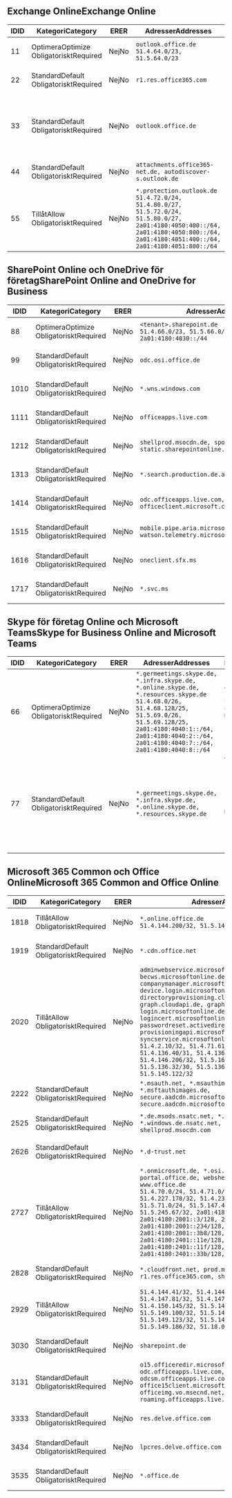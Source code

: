 <!--THIS FILE IS AUTOMATICALLY GENERATED. MANUAL CHANGES WILL BE OVERWRITTEN.-->
<!--Please contact the Office 365 Endpoints team with any questions.-->
<!--Germany endpoints version 2020120100-->
<!--File generated 2021-06-28 14:03:17.1654-->

## <a name="exchange-online"></a><span data-ttu-id="973d6-101">Exchange Online</span><span class="sxs-lookup"><span data-stu-id="973d6-101">Exchange Online</span></span>

<span data-ttu-id="973d6-102">ID</span><span class="sxs-lookup"><span data-stu-id="973d6-102">ID</span></span> | <span data-ttu-id="973d6-103">Kategori</span><span class="sxs-lookup"><span data-stu-id="973d6-103">Category</span></span> | <span data-ttu-id="973d6-104">ER</span><span class="sxs-lookup"><span data-stu-id="973d6-104">ER</span></span> | <span data-ttu-id="973d6-105">Adresser</span><span class="sxs-lookup"><span data-stu-id="973d6-105">Addresses</span></span> | <span data-ttu-id="973d6-106">Portar</span><span class="sxs-lookup"><span data-stu-id="973d6-106">Ports</span></span>
-- | -------------------- | -- | ----------------------------------------------------------------------------------------------------------------------------------------------------------------------------------------- | -------------------------------
<span data-ttu-id="973d6-107">1</span><span class="sxs-lookup"><span data-stu-id="973d6-107">1</span></span> | <span data-ttu-id="973d6-108">Optimera</span><span class="sxs-lookup"><span data-stu-id="973d6-108">Optimize</span></span><BR><span data-ttu-id="973d6-109">Obligatoriskt</span><span class="sxs-lookup"><span data-stu-id="973d6-109">Required</span></span> | <span data-ttu-id="973d6-110">Nej</span><span class="sxs-lookup"><span data-stu-id="973d6-110">No</span></span> | `outlook.office.de`<BR>`51.4.64.0/23, 51.5.64.0/23` | <span data-ttu-id="973d6-111">**TCP:** 443, 80</span><span class="sxs-lookup"><span data-stu-id="973d6-111">**TCP:** 443, 80</span></span>
<span data-ttu-id="973d6-112">2</span><span class="sxs-lookup"><span data-stu-id="973d6-112">2</span></span> | <span data-ttu-id="973d6-113">Standard</span><span class="sxs-lookup"><span data-stu-id="973d6-113">Default</span></span><BR><span data-ttu-id="973d6-114">Obligatoriskt</span><span class="sxs-lookup"><span data-stu-id="973d6-114">Required</span></span> | <span data-ttu-id="973d6-115">Nej</span><span class="sxs-lookup"><span data-stu-id="973d6-115">No</span></span> | `r1.res.office365.com` | <span data-ttu-id="973d6-116">**TCP:** 443, 80</span><span class="sxs-lookup"><span data-stu-id="973d6-116">**TCP:** 443, 80</span></span>
<span data-ttu-id="973d6-117">3</span><span class="sxs-lookup"><span data-stu-id="973d6-117">3</span></span> | <span data-ttu-id="973d6-118">Standard</span><span class="sxs-lookup"><span data-stu-id="973d6-118">Default</span></span><BR><span data-ttu-id="973d6-119">Obligatoriskt</span><span class="sxs-lookup"><span data-stu-id="973d6-119">Required</span></span> | <span data-ttu-id="973d6-120">Nej</span><span class="sxs-lookup"><span data-stu-id="973d6-120">No</span></span> | `outlook.office.de` | <span data-ttu-id="973d6-121">**TCP:** 143, 25, 587, 993, 995</span><span class="sxs-lookup"><span data-stu-id="973d6-121">**TCP:** 143, 25, 587, 993, 995</span></span>
<span data-ttu-id="973d6-122">4</span><span class="sxs-lookup"><span data-stu-id="973d6-122">4</span></span> | <span data-ttu-id="973d6-123">Standard</span><span class="sxs-lookup"><span data-stu-id="973d6-123">Default</span></span><BR><span data-ttu-id="973d6-124">Obligatoriskt</span><span class="sxs-lookup"><span data-stu-id="973d6-124">Required</span></span> | <span data-ttu-id="973d6-125">Nej</span><span class="sxs-lookup"><span data-stu-id="973d6-125">No</span></span> | `attachments.office365-net.de, autodiscover-s.outlook.de` | <span data-ttu-id="973d6-126">**TCP:** 443, 80</span><span class="sxs-lookup"><span data-stu-id="973d6-126">**TCP:** 443, 80</span></span>
<span data-ttu-id="973d6-127">5</span><span class="sxs-lookup"><span data-stu-id="973d6-127">5</span></span> | <span data-ttu-id="973d6-128">Tillåt</span><span class="sxs-lookup"><span data-stu-id="973d6-128">Allow</span></span><BR><span data-ttu-id="973d6-129">Obligatoriskt</span><span class="sxs-lookup"><span data-stu-id="973d6-129">Required</span></span> | <span data-ttu-id="973d6-130">Nej</span><span class="sxs-lookup"><span data-stu-id="973d6-130">No</span></span> | `*.protection.outlook.de`<BR>`51.4.72.0/24, 51.4.80.0/27, 51.5.72.0/24, 51.5.80.0/27, 2a01:4180:4050:400::/64, 2a01:4180:4050:800::/64, 2a01:4180:4051:400::/64, 2a01:4180:4051:800::/64` | <span data-ttu-id="973d6-131">**TCP:** 25, 443</span><span class="sxs-lookup"><span data-stu-id="973d6-131">**TCP:** 25, 443</span></span>

## <a name="sharepoint-online-and-onedrive-for-business"></a><span data-ttu-id="973d6-132">SharePoint Online och OneDrive för företag</span><span class="sxs-lookup"><span data-stu-id="973d6-132">SharePoint Online and OneDrive for Business</span></span>

<span data-ttu-id="973d6-133">ID</span><span class="sxs-lookup"><span data-stu-id="973d6-133">ID</span></span> | <span data-ttu-id="973d6-134">Kategori</span><span class="sxs-lookup"><span data-stu-id="973d6-134">Category</span></span> | <span data-ttu-id="973d6-135">ER</span><span class="sxs-lookup"><span data-stu-id="973d6-135">ER</span></span> | <span data-ttu-id="973d6-136">Adresser</span><span class="sxs-lookup"><span data-stu-id="973d6-136">Addresses</span></span> | <span data-ttu-id="973d6-137">Portar</span><span class="sxs-lookup"><span data-stu-id="973d6-137">Ports</span></span>
-- | -------------------- | -- | ------------------------------------------------------------------------------ | ----------------
<span data-ttu-id="973d6-138">8</span><span class="sxs-lookup"><span data-stu-id="973d6-138">8</span></span> | <span data-ttu-id="973d6-139">Optimera</span><span class="sxs-lookup"><span data-stu-id="973d6-139">Optimize</span></span><BR><span data-ttu-id="973d6-140">Obligatoriskt</span><span class="sxs-lookup"><span data-stu-id="973d6-140">Required</span></span> | <span data-ttu-id="973d6-141">Nej</span><span class="sxs-lookup"><span data-stu-id="973d6-141">No</span></span> | `<tenant>.sharepoint.de`<BR>`51.4.66.0/23, 51.5.66.0/23, 2a01:4180:4030::/44` | <span data-ttu-id="973d6-142">**TCP:** 443, 80</span><span class="sxs-lookup"><span data-stu-id="973d6-142">**TCP:** 443, 80</span></span>
<span data-ttu-id="973d6-143">9</span><span class="sxs-lookup"><span data-stu-id="973d6-143">9</span></span> | <span data-ttu-id="973d6-144">Standard</span><span class="sxs-lookup"><span data-stu-id="973d6-144">Default</span></span><BR><span data-ttu-id="973d6-145">Obligatoriskt</span><span class="sxs-lookup"><span data-stu-id="973d6-145">Required</span></span> | <span data-ttu-id="973d6-146">Nej</span><span class="sxs-lookup"><span data-stu-id="973d6-146">No</span></span> | `odc.osi.office.de` | <span data-ttu-id="973d6-147">**TCP:** 443, 80</span><span class="sxs-lookup"><span data-stu-id="973d6-147">**TCP:** 443, 80</span></span>
<span data-ttu-id="973d6-148">10</span><span class="sxs-lookup"><span data-stu-id="973d6-148">10</span></span> | <span data-ttu-id="973d6-149">Standard</span><span class="sxs-lookup"><span data-stu-id="973d6-149">Default</span></span><BR><span data-ttu-id="973d6-150">Obligatoriskt</span><span class="sxs-lookup"><span data-stu-id="973d6-150">Required</span></span> | <span data-ttu-id="973d6-151">Nej</span><span class="sxs-lookup"><span data-stu-id="973d6-151">No</span></span> | `*.wns.windows.com` | <span data-ttu-id="973d6-152">**TCP:** 443, 80</span><span class="sxs-lookup"><span data-stu-id="973d6-152">**TCP:** 443, 80</span></span>
<span data-ttu-id="973d6-153">11</span><span class="sxs-lookup"><span data-stu-id="973d6-153">11</span></span> | <span data-ttu-id="973d6-154">Standard</span><span class="sxs-lookup"><span data-stu-id="973d6-154">Default</span></span><BR><span data-ttu-id="973d6-155">Obligatoriskt</span><span class="sxs-lookup"><span data-stu-id="973d6-155">Required</span></span> | <span data-ttu-id="973d6-156">Nej</span><span class="sxs-lookup"><span data-stu-id="973d6-156">No</span></span> | `officeapps.live.com` | <span data-ttu-id="973d6-157">**TCP:** 443, 80</span><span class="sxs-lookup"><span data-stu-id="973d6-157">**TCP:** 443, 80</span></span>
<span data-ttu-id="973d6-158">12</span><span class="sxs-lookup"><span data-stu-id="973d6-158">12</span></span> | <span data-ttu-id="973d6-159">Standard</span><span class="sxs-lookup"><span data-stu-id="973d6-159">Default</span></span><BR><span data-ttu-id="973d6-160">Obligatoriskt</span><span class="sxs-lookup"><span data-stu-id="973d6-160">Required</span></span> | <span data-ttu-id="973d6-161">Nej</span><span class="sxs-lookup"><span data-stu-id="973d6-161">No</span></span> | `shellprod.msocdn.de, spoprod-a.akamaihd.net, static.sharepointonline.com` | <span data-ttu-id="973d6-162">**TCP:** 443, 80</span><span class="sxs-lookup"><span data-stu-id="973d6-162">**TCP:** 443, 80</span></span>
<span data-ttu-id="973d6-163">13</span><span class="sxs-lookup"><span data-stu-id="973d6-163">13</span></span> | <span data-ttu-id="973d6-164">Standard</span><span class="sxs-lookup"><span data-stu-id="973d6-164">Default</span></span><BR><span data-ttu-id="973d6-165">Obligatoriskt</span><span class="sxs-lookup"><span data-stu-id="973d6-165">Required</span></span> | <span data-ttu-id="973d6-166">Nej</span><span class="sxs-lookup"><span data-stu-id="973d6-166">No</span></span> | `*.search.production.de.azuretrafficmanager.de` | <span data-ttu-id="973d6-167">**TCP:** 443</span><span class="sxs-lookup"><span data-stu-id="973d6-167">**TCP:** 443</span></span>
<span data-ttu-id="973d6-168">14</span><span class="sxs-lookup"><span data-stu-id="973d6-168">14</span></span> | <span data-ttu-id="973d6-169">Standard</span><span class="sxs-lookup"><span data-stu-id="973d6-169">Default</span></span><BR><span data-ttu-id="973d6-170">Obligatoriskt</span><span class="sxs-lookup"><span data-stu-id="973d6-170">Required</span></span> | <span data-ttu-id="973d6-171">Nej</span><span class="sxs-lookup"><span data-stu-id="973d6-171">No</span></span> | `odc.officeapps.live.com, officeclient.microsoft.com` | <span data-ttu-id="973d6-172">**TCP:** 443, 80</span><span class="sxs-lookup"><span data-stu-id="973d6-172">**TCP:** 443, 80</span></span>
<span data-ttu-id="973d6-173">15</span><span class="sxs-lookup"><span data-stu-id="973d6-173">15</span></span> | <span data-ttu-id="973d6-174">Standard</span><span class="sxs-lookup"><span data-stu-id="973d6-174">Default</span></span><BR><span data-ttu-id="973d6-175">Obligatoriskt</span><span class="sxs-lookup"><span data-stu-id="973d6-175">Required</span></span> | <span data-ttu-id="973d6-176">Nej</span><span class="sxs-lookup"><span data-stu-id="973d6-176">No</span></span> | `mobile.pipe.aria.microsoft.com, ssw.live.com, watson.telemetry.microsoft.com` | <span data-ttu-id="973d6-177">**TCP:** 443, 80</span><span class="sxs-lookup"><span data-stu-id="973d6-177">**TCP:** 443, 80</span></span>
<span data-ttu-id="973d6-178">16</span><span class="sxs-lookup"><span data-stu-id="973d6-178">16</span></span> | <span data-ttu-id="973d6-179">Standard</span><span class="sxs-lookup"><span data-stu-id="973d6-179">Default</span></span><BR><span data-ttu-id="973d6-180">Obligatoriskt</span><span class="sxs-lookup"><span data-stu-id="973d6-180">Required</span></span> | <span data-ttu-id="973d6-181">Nej</span><span class="sxs-lookup"><span data-stu-id="973d6-181">No</span></span> | `oneclient.sfx.ms` | <span data-ttu-id="973d6-182">**TCP:** 443, 80</span><span class="sxs-lookup"><span data-stu-id="973d6-182">**TCP:** 443, 80</span></span>
<span data-ttu-id="973d6-183">17</span><span class="sxs-lookup"><span data-stu-id="973d6-183">17</span></span> | <span data-ttu-id="973d6-184">Standard</span><span class="sxs-lookup"><span data-stu-id="973d6-184">Default</span></span><BR><span data-ttu-id="973d6-185">Obligatoriskt</span><span class="sxs-lookup"><span data-stu-id="973d6-185">Required</span></span> | <span data-ttu-id="973d6-186">Nej</span><span class="sxs-lookup"><span data-stu-id="973d6-186">No</span></span> | `*.svc.ms` | <span data-ttu-id="973d6-187">**TCP:** 443, 80</span><span class="sxs-lookup"><span data-stu-id="973d6-187">**TCP:** 443, 80</span></span>

## <a name="skype-for-business-online-and-microsoft-teams"></a><span data-ttu-id="973d6-188">Skype för företag Online och Microsoft Teams</span><span class="sxs-lookup"><span data-stu-id="973d6-188">Skype for Business Online and Microsoft Teams</span></span>

<span data-ttu-id="973d6-189">ID</span><span class="sxs-lookup"><span data-stu-id="973d6-189">ID</span></span> | <span data-ttu-id="973d6-190">Kategori</span><span class="sxs-lookup"><span data-stu-id="973d6-190">Category</span></span> | <span data-ttu-id="973d6-191">ER</span><span class="sxs-lookup"><span data-stu-id="973d6-191">ER</span></span> | <span data-ttu-id="973d6-192">Adresser</span><span class="sxs-lookup"><span data-stu-id="973d6-192">Addresses</span></span> | <span data-ttu-id="973d6-193">Portar</span><span class="sxs-lookup"><span data-stu-id="973d6-193">Ports</span></span>
-- | -------------------- | -- | ----------------------------------------------------------------------------------------------------------------------------------------------------------------------------------------------------------------------------------------------- | --------------------------------------------------
<span data-ttu-id="973d6-194">6</span><span class="sxs-lookup"><span data-stu-id="973d6-194">6</span></span> | <span data-ttu-id="973d6-195">Optimera</span><span class="sxs-lookup"><span data-stu-id="973d6-195">Optimize</span></span><BR><span data-ttu-id="973d6-196">Obligatoriskt</span><span class="sxs-lookup"><span data-stu-id="973d6-196">Required</span></span> | <span data-ttu-id="973d6-197">Nej</span><span class="sxs-lookup"><span data-stu-id="973d6-197">No</span></span> | `*.germeetings.skype.de, *.infra.skype.de, *.online.skype.de, *.resources.skype.de`<BR>`51.4.68.0/26, 51.4.68.128/25, 51.5.69.0/26, 51.5.69.128/25, 2a01:4180:4040:1::/64, 2a01:4180:4040:2::/64, 2a01:4180:4040:7::/64, 2a01:4180:4040:8::/64` | <span data-ttu-id="973d6-198">**TCP:** 443, 80</span><span class="sxs-lookup"><span data-stu-id="973d6-198">**TCP:** 443, 80</span></span><BR><span data-ttu-id="973d6-199">**UDP:** 3478</span><span class="sxs-lookup"><span data-stu-id="973d6-199">**UDP:** 3478</span></span>
<span data-ttu-id="973d6-200">7</span><span class="sxs-lookup"><span data-stu-id="973d6-200">7</span></span> | <span data-ttu-id="973d6-201">Standard</span><span class="sxs-lookup"><span data-stu-id="973d6-201">Default</span></span><BR><span data-ttu-id="973d6-202">Obligatoriskt</span><span class="sxs-lookup"><span data-stu-id="973d6-202">Required</span></span> | <span data-ttu-id="973d6-203">Nej</span><span class="sxs-lookup"><span data-stu-id="973d6-203">No</span></span> | `*.germeetings.skype.de, *.infra.skype.de, *.online.skype.de, *.resources.skype.de` | <span data-ttu-id="973d6-204">**TCP:** 5061, 50000-59999</span><span class="sxs-lookup"><span data-stu-id="973d6-204">**TCP:** 5061, 50000-59999</span></span><BR><span data-ttu-id="973d6-205">**UDP:** 50000-59999</span><span class="sxs-lookup"><span data-stu-id="973d6-205">**UDP:** 50000-59999</span></span>

## <a name="microsoft-365-common-and-office-online"></a><span data-ttu-id="973d6-206">Microsoft 365 Common och Office Online</span><span class="sxs-lookup"><span data-stu-id="973d6-206">Microsoft 365 Common and Office Online</span></span>

<span data-ttu-id="973d6-207">ID</span><span class="sxs-lookup"><span data-stu-id="973d6-207">ID</span></span> | <span data-ttu-id="973d6-208">Kategori</span><span class="sxs-lookup"><span data-stu-id="973d6-208">Category</span></span> | <span data-ttu-id="973d6-209">ER</span><span class="sxs-lookup"><span data-stu-id="973d6-209">ER</span></span> | <span data-ttu-id="973d6-210">Adresser</span><span class="sxs-lookup"><span data-stu-id="973d6-210">Addresses</span></span> | <span data-ttu-id="973d6-211">Portar</span><span class="sxs-lookup"><span data-stu-id="973d6-211">Ports</span></span>
-- | ------------------- | -- | -------------------------------------------------------------------------------------------------------------------------------------------------------------------------------------------------------------------------------------------------------------------------------------------------------------------------------------------------------------------------------------------------------------------------------------------------------------------------------------------------------------------------------------------------------------------------------------------------------------------------- | ----------------
<span data-ttu-id="973d6-212">18</span><span class="sxs-lookup"><span data-stu-id="973d6-212">18</span></span> | <span data-ttu-id="973d6-213">Tillåt</span><span class="sxs-lookup"><span data-stu-id="973d6-213">Allow</span></span><BR><span data-ttu-id="973d6-214">Obligatoriskt</span><span class="sxs-lookup"><span data-stu-id="973d6-214">Required</span></span> | <span data-ttu-id="973d6-215">Nej</span><span class="sxs-lookup"><span data-stu-id="973d6-215">No</span></span> | `*.online.office.de`<BR>`51.4.144.200/32, 51.5.149.3/32, 51.18.16.0/23` | <span data-ttu-id="973d6-216">**TCP:** 443</span><span class="sxs-lookup"><span data-stu-id="973d6-216">**TCP:** 443</span></span>
<span data-ttu-id="973d6-217">19</span><span class="sxs-lookup"><span data-stu-id="973d6-217">19</span></span> | <span data-ttu-id="973d6-218">Standard</span><span class="sxs-lookup"><span data-stu-id="973d6-218">Default</span></span><BR><span data-ttu-id="973d6-219">Obligatoriskt</span><span class="sxs-lookup"><span data-stu-id="973d6-219">Required</span></span> | <span data-ttu-id="973d6-220">Nej</span><span class="sxs-lookup"><span data-stu-id="973d6-220">No</span></span> | `*.cdn.office.net` | <span data-ttu-id="973d6-221">**TCP:** 443</span><span class="sxs-lookup"><span data-stu-id="973d6-221">**TCP:** 443</span></span>
<span data-ttu-id="973d6-222">20</span><span class="sxs-lookup"><span data-stu-id="973d6-222">20</span></span> | <span data-ttu-id="973d6-223">Tillåt</span><span class="sxs-lookup"><span data-stu-id="973d6-223">Allow</span></span><BR><span data-ttu-id="973d6-224">Obligatoriskt</span><span class="sxs-lookup"><span data-stu-id="973d6-224">Required</span></span> | <span data-ttu-id="973d6-225">Nej</span><span class="sxs-lookup"><span data-stu-id="973d6-225">No</span></span> | `adminwebservice.microsoftonline.de, becws.microsoftonline.de, companymanager.microsoftonline.de, device.login.microsoftonline.de, directoryprovisioning.cloudapi.de, graph.cloudapi.de, graph.microsoft.de, login.microsoftonline.de, logincert.microsoftonline.de, pas.cloudapi.de, passwordreset.activedirectory.microsoftazure.de, provisioningapi.microsoftonline.de, syncservice.microsoftonline.de`<BR>`51.4.2.10/32, 51.4.71.61/32, 51.4.136.38/31, 51.4.136.40/31, 51.4.136.42/32, 51.4.146.38/32, 51.4.146.206/32, 51.5.16.7/32, 51.5.71.22/32, 51.5.136.32/30, 51.5.136.36/32, 51.5.145.29/32, 51.5.145.122/32` | <span data-ttu-id="973d6-226">**TCP:** 443, 80</span><span class="sxs-lookup"><span data-stu-id="973d6-226">**TCP:** 443, 80</span></span>
<span data-ttu-id="973d6-227">22</span><span class="sxs-lookup"><span data-stu-id="973d6-227">22</span></span> | <span data-ttu-id="973d6-228">Standard</span><span class="sxs-lookup"><span data-stu-id="973d6-228">Default</span></span><BR><span data-ttu-id="973d6-229">Obligatoriskt</span><span class="sxs-lookup"><span data-stu-id="973d6-229">Required</span></span> | <span data-ttu-id="973d6-230">Nej</span><span class="sxs-lookup"><span data-stu-id="973d6-230">No</span></span> | `*.msauth.net, *.msauthimages.de, *.msftauth.net, *.msftauthimages.de, secure.aadcdn.microsoftonline-p.com, secure.aadcdn.microsoftonline-p.de` | <span data-ttu-id="973d6-231">**TCP:** 443, 80</span><span class="sxs-lookup"><span data-stu-id="973d6-231">**TCP:** 443, 80</span></span>
<span data-ttu-id="973d6-232">25</span><span class="sxs-lookup"><span data-stu-id="973d6-232">25</span></span> | <span data-ttu-id="973d6-233">Standard</span><span class="sxs-lookup"><span data-stu-id="973d6-233">Default</span></span><BR><span data-ttu-id="973d6-234">Obligatoriskt</span><span class="sxs-lookup"><span data-stu-id="973d6-234">Required</span></span> | <span data-ttu-id="973d6-235">Nej</span><span class="sxs-lookup"><span data-stu-id="973d6-235">No</span></span> | `*.de.msods.nsatc.net, *.office.de.akadns.net, *.windows.de.nsatc.net, officehome.msocdn.de, shellprod.msocdn.com` | <span data-ttu-id="973d6-236">**TCP:** 443, 80</span><span class="sxs-lookup"><span data-stu-id="973d6-236">**TCP:** 443, 80</span></span>
<span data-ttu-id="973d6-237">26</span><span class="sxs-lookup"><span data-stu-id="973d6-237">26</span></span> | <span data-ttu-id="973d6-238">Standard</span><span class="sxs-lookup"><span data-stu-id="973d6-238">Default</span></span><BR><span data-ttu-id="973d6-239">Obligatoriskt</span><span class="sxs-lookup"><span data-stu-id="973d6-239">Required</span></span> | <span data-ttu-id="973d6-240">Nej</span><span class="sxs-lookup"><span data-stu-id="973d6-240">No</span></span> | `*.d-trust.net` | <span data-ttu-id="973d6-241">**TCP:** 443, 80</span><span class="sxs-lookup"><span data-stu-id="973d6-241">**TCP:** 443, 80</span></span>
<span data-ttu-id="973d6-242">27</span><span class="sxs-lookup"><span data-stu-id="973d6-242">27</span></span> | <span data-ttu-id="973d6-243">Tillåt</span><span class="sxs-lookup"><span data-stu-id="973d6-243">Allow</span></span><BR><span data-ttu-id="973d6-244">Obligatoriskt</span><span class="sxs-lookup"><span data-stu-id="973d6-244">Required</span></span> | <span data-ttu-id="973d6-245">Nej</span><span class="sxs-lookup"><span data-stu-id="973d6-245">No</span></span> | `*.onmicrosoft.de, *.osi.office.de, office.de, portal.office.de, webshell.suite.office.de, www.office.de`<BR>`51.4.70.0/24, 51.4.71.0/24, 51.4.226.115/32, 51.4.227.178/32, 51.4.230.178/32, 51.5.70.0/24, 51.5.71.0/24, 51.5.147.48/32, 51.5.242.163/32, 51.5.245.67/32, 2a01:4180:2001::2/128, 2a01:4180:2001::3/128, 2a01:4180:2001::92/128, 2a01:4180:2001::234/128, 2a01:4180:2001::3b8/128, 2a01:4180:2401::5/128, 2a01:4180:2401::11e/128, 2a01:4180:2401::11f/128, 2a01:4180:2401::33b/128, 2a01:4180:2401::55b/128` | <span data-ttu-id="973d6-246">**TCP:** 443, 80</span><span class="sxs-lookup"><span data-stu-id="973d6-246">**TCP:** 443, 80</span></span>
<span data-ttu-id="973d6-247">28</span><span class="sxs-lookup"><span data-stu-id="973d6-247">28</span></span> | <span data-ttu-id="973d6-248">Standard</span><span class="sxs-lookup"><span data-stu-id="973d6-248">Default</span></span><BR><span data-ttu-id="973d6-249">Obligatoriskt</span><span class="sxs-lookup"><span data-stu-id="973d6-249">Required</span></span> | <span data-ttu-id="973d6-250">Nej</span><span class="sxs-lookup"><span data-stu-id="973d6-250">No</span></span> | `*.cloudfront.net, prod.msocdn.de, r1.res.office365.com, shellprod.msocdn.de` | <span data-ttu-id="973d6-251">**TCP:** 443, 80</span><span class="sxs-lookup"><span data-stu-id="973d6-251">**TCP:** 443, 80</span></span>
<span data-ttu-id="973d6-252">29</span><span class="sxs-lookup"><span data-stu-id="973d6-252">29</span></span> | <span data-ttu-id="973d6-253">Tillåt</span><span class="sxs-lookup"><span data-stu-id="973d6-253">Allow</span></span><BR><span data-ttu-id="973d6-254">Obligatoriskt</span><span class="sxs-lookup"><span data-stu-id="973d6-254">Required</span></span> | <span data-ttu-id="973d6-255">Nej</span><span class="sxs-lookup"><span data-stu-id="973d6-255">No</span></span> | `51.4.144.41/32, 51.4.144.174/32, 51.4.145.38/32, 51.4.147.81/32, 51.4.147.233/32, 51.4.148.12/32, 51.4.150.145/32, 51.5.147.242/32, 51.5.149.100/32, 51.5.149.119/32, 51.5.149.123/32, 51.5.149.180/32, 51.5.149.186/32, 51.18.0.0/21` | <span data-ttu-id="973d6-256">**TCP:** 443, 80</span><span class="sxs-lookup"><span data-stu-id="973d6-256">**TCP:** 443, 80</span></span>
<span data-ttu-id="973d6-257">30</span><span class="sxs-lookup"><span data-stu-id="973d6-257">30</span></span> | <span data-ttu-id="973d6-258">Standard</span><span class="sxs-lookup"><span data-stu-id="973d6-258">Default</span></span><BR><span data-ttu-id="973d6-259">Obligatoriskt</span><span class="sxs-lookup"><span data-stu-id="973d6-259">Required</span></span> | <span data-ttu-id="973d6-260">Nej</span><span class="sxs-lookup"><span data-stu-id="973d6-260">No</span></span> | `sharepoint.de` | <span data-ttu-id="973d6-261">**TCP:** 443, 80</span><span class="sxs-lookup"><span data-stu-id="973d6-261">**TCP:** 443, 80</span></span>
<span data-ttu-id="973d6-262">31</span><span class="sxs-lookup"><span data-stu-id="973d6-262">31</span></span> | <span data-ttu-id="973d6-263">Standard</span><span class="sxs-lookup"><span data-stu-id="973d6-263">Default</span></span><BR><span data-ttu-id="973d6-264">Obligatoriskt</span><span class="sxs-lookup"><span data-stu-id="973d6-264">Required</span></span> | <span data-ttu-id="973d6-265">Nej</span><span class="sxs-lookup"><span data-stu-id="973d6-265">No</span></span> | `o15.officeredir.microsoft.com, odc.officeapps.live.com, odcsm.officeapps.live.com, office.microsoft.com, office15client.microsoft.com, officeimg.vo.msecnd.net, roaming.officeapps.live.com` | <span data-ttu-id="973d6-266">**TCP:** 443, 80</span><span class="sxs-lookup"><span data-stu-id="973d6-266">**TCP:** 443, 80</span></span>
<span data-ttu-id="973d6-267">33</span><span class="sxs-lookup"><span data-stu-id="973d6-267">33</span></span> | <span data-ttu-id="973d6-268">Standard</span><span class="sxs-lookup"><span data-stu-id="973d6-268">Default</span></span><BR><span data-ttu-id="973d6-269">Obligatoriskt</span><span class="sxs-lookup"><span data-stu-id="973d6-269">Required</span></span> | <span data-ttu-id="973d6-270">Nej</span><span class="sxs-lookup"><span data-stu-id="973d6-270">No</span></span> | `res.delve.office.com` | <span data-ttu-id="973d6-271">**TCP:** 443</span><span class="sxs-lookup"><span data-stu-id="973d6-271">**TCP:** 443</span></span>
<span data-ttu-id="973d6-272">34</span><span class="sxs-lookup"><span data-stu-id="973d6-272">34</span></span> | <span data-ttu-id="973d6-273">Standard</span><span class="sxs-lookup"><span data-stu-id="973d6-273">Default</span></span><BR><span data-ttu-id="973d6-274">Obligatoriskt</span><span class="sxs-lookup"><span data-stu-id="973d6-274">Required</span></span> | <span data-ttu-id="973d6-275">Nej</span><span class="sxs-lookup"><span data-stu-id="973d6-275">No</span></span> | `lpcres.delve.office.com` | <span data-ttu-id="973d6-276">**TCP:** 443</span><span class="sxs-lookup"><span data-stu-id="973d6-276">**TCP:** 443</span></span>
<span data-ttu-id="973d6-277">35</span><span class="sxs-lookup"><span data-stu-id="973d6-277">35</span></span> | <span data-ttu-id="973d6-278">Standard</span><span class="sxs-lookup"><span data-stu-id="973d6-278">Default</span></span><BR><span data-ttu-id="973d6-279">Obligatoriskt</span><span class="sxs-lookup"><span data-stu-id="973d6-279">Required</span></span> | <span data-ttu-id="973d6-280">Nej</span><span class="sxs-lookup"><span data-stu-id="973d6-280">No</span></span> | `*.office.de` | <span data-ttu-id="973d6-281">**TCP:** 443, 80</span><span class="sxs-lookup"><span data-stu-id="973d6-281">**TCP:** 443, 80</span></span>
